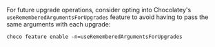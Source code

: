 For future upgrade operations, consider opting into Chocolatey's `useRememberedArgumentsForUpgrades` feature to avoid having to pass the same arguments with each upgrade:

```shell
choco feature enable -n=useRememberedArgumentsForUpgrades
```
